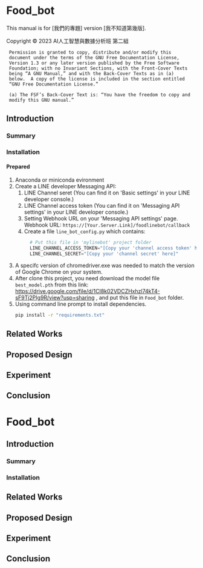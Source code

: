 # Food_bot

This manual is for [我們的專題] version [我不知道第幾版].

   Copyright © 2023 AI人工智慧與數據分析班 第二組

     Permission is granted to copy, distribute and/or modify this
     document under the terms of the GNU Free Documentation License,
     Version 1.3 or any later version published by the Free Software
     Foundation; with no Invariant Sections, with the Front-Cover Texts
     being “A GNU Manual,” and with the Back-Cover Texts as in (a)
     below.  A copy of the license is included in the section entitled
     “GNU Free Documentation License.”

     (a) The FSF’s Back-Cover Text is: “You have the freedom to copy and
     modify this GNU manual.”

## Introduction

### Summary
### Installation
#### Prepared
1. Anaconda or miniconda evironment
2. Create a LINE developer Messaging API:
   1. LINE Channel seret (You can find it on 'Basic settings' in your
      LINE developer console.)
   2. LINE Channel access token (You can find it on 'Messaging API
      settings' in your LINE developer console.)
   3. Setting Webhook URL on your 'Messaging API settings' page.
      Webhook URL: `https://[Your.Server.Link]/foodlinebot/callback`
   4. Create a file `line_bot_config.py` which contains:
      ```python
        # Put this file in 'mylinebot' project folder
        LINE_CHANNEL_ACCESS_TOKEN="[Copy your 'channel access token' here]"
        LINE_CHANNEL_SECRET="[Copy your 'channel secret' here]"
      ```
3. A specifc version of chromedriver.exe was needed to match the
   version of Google Chrome on your system.
4. After clone this project, you need download the model file
   `best_model.pth` from this link:
   https://drive.google.com/file/d/1CI8k02VDCZHxhzl74kT4-sF9Tj2PIg9R/view?usp=sharing
   , and put this file in `Food_bot` folder.
5. Using command line prompt to install dependencies.
   ```bash
   pip install -r "requirements.txt"
   ```
## Related Works

## Proposed Design

## Experiment

## Conclusion

# Food_bot

## Introduction
### Summary
### Installation

## Related Works

## Proposed Design

## Experiment

## Conclusion
